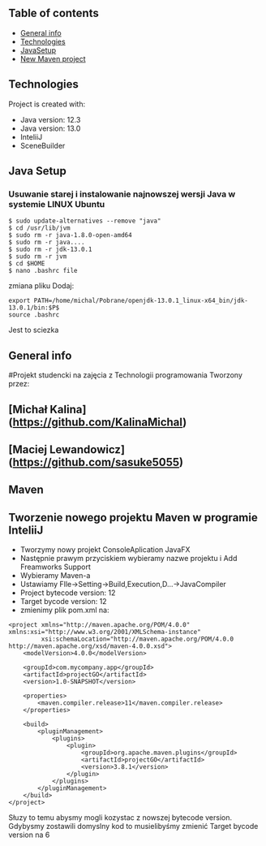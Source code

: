 ## Table of contents
* [General info](#general-info)
* [Technologies](#technologies)
* [JavaSetup](#setup)
* [New Maven project](#Maven)
	
## Technologies
Project is created with:
* Java version: 12.3
* Java version: 13.0
* InteliiJ
* SceneBuilder
	
## Java Setup
### Usuwanie starej i instalowanie najnowszej wersji Java w systemie LINUX Ubuntu

```
$ sudo update-alternatives --remove "java"
$ cd /usr/lib/jvm
$ sudo rm -r java-1.8.0-open-amd64
$ sudo rm -r java....
$ sudo rm -r jdk-13.0.1
$ sudo rm -r jvm
$ cd $HOME
$ nano .bashrc file
```
zmiana pliku
Dodaj: 
```
export PATH=/home/michal/Pobrane/openjdk-13.0.1_linux-x64_bin/jdk-13.0.1/bin:$P$
source .bashrc
```
Jest to sciezka

## General info
#Projekt studencki na zajęcia z Technologii programowania
Tworzony przez:
## [Michał Kalina] 	(https://github.com/KalinaMichal)
## [Maciej Lewandowicz]	(https://github.com/sasuke5055)


## Maven
## Tworzenie nowego projektu Maven w programie InteliiJ

* Tworzymy nowy projekt ConsoleAplication JavaFX
* Następnie prawym przyciskiem wybieramy nazwe projektu i Add Freamworks Support
* Wybieramy Maven-a
* Ustawiamy FIle->Setting->Build,Execution,D...->JavaCompiler
* Project bytecode version: 12
* Target bycode version: 12
* zmienimy plik pom.xml na:
```
<project xmlns="http://maven.apache.org/POM/4.0.0" xmlns:xsi="http://www.w3.org/2001/XMLSchema-instance"
         xsi:schemaLocation="http://maven.apache.org/POM/4.0.0 http://maven.apache.org/xsd/maven-4.0.0.xsd">
    <modelVersion>4.0.0</modelVersion>

    <groupId>com.mycompany.app</groupId>
    <artifactId>projectGO</artifactId>
    <version>1.0-SNAPSHOT</version>

    <properties>
        <maven.compiler.release>11</maven.compiler.release>
    </properties>

    <build>
        <pluginManagement>
            <plugins>
                <plugin>
                    <groupId>org.apache.maven.plugins</groupId>
                    <artifactId>projectGO</artifactId>
                    <version>3.8.1</version>
                </plugin>
            </plugins>
        </pluginManagement>
    </build>
</project>
```

Słuzy to temu abysmy mogli kozystac z nowszej bytecode version. Gdybysmy zostawili domyslny kod to musielibyśmy zmienić Target bycode version na 6 

